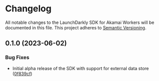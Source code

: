 # Changelog

All notable changes to the LaunchDarkly SDK for Akamai Workers will be documented in this file. This project adheres to [Semantic Versioning](https://semver.org).

## 0.1.0 (2023-06-02)


### Bug Fixes

* Initial alpha release of the SDK with support for external data store ([0f839cf](https://github.com/launchdarkly/js-core/commit/0f839cf5afe341a19007ddbd6a6f83fb2a7db0ab))

